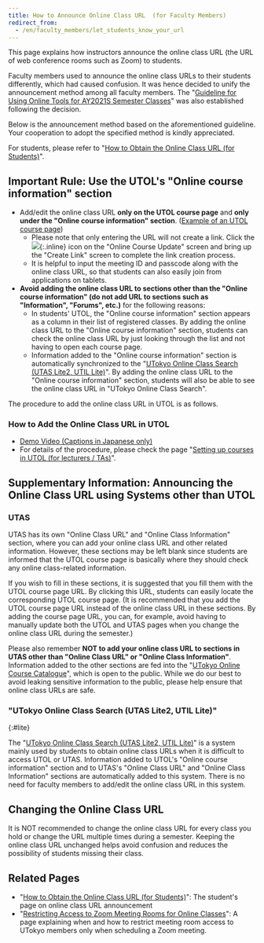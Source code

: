 ```yaml
---
title: How to Announce Online Class URL  (for Faculty Members)
redirect_from:
  - /en/faculty_members/let_students_know_your_url
---
```


This page explains how instructors announce the online class URL (the URL of web conference rooms such as Zoom) to students. 

Faculty members used to announce the online class URLs to their students differently, which had caused confusion. It was hence decided to unify the announcement method among all faculty members. The "[Guideline for Using Online Tools for AY2021S Semester Classes](/en/docs/guideline)" was also established following the decision.

Below is the announcement method based on the aforementioned guideline. Your cooperation to adopt the specified method is kindly appreciated.

For students, please refer to "[How to Obtain the Online Class URL (for Students)](/en/oc/url)". 

## Important Rule: Use the UTOL's "Online course information" section

- Add/edit the online class URL **only on the UTOL course page** and **only under the "Online course information" section**. ([Example of an UTOL course page](https://utol.ecc.u-tokyo.ac.jp/lms/course?idnumber=2020FEN-EE3d16L10J01))
    - Please note that only entering the URL will not create a link. Click the ![](/faculty_members/url_button.png){:.inline} icon on the "Online Course Update" screen and bring up the "Create Link" screen to complete the link creation process.
    - It is helpful to input the meeting ID and passcode along with the online class URL, so that students can also easily join from applications on tablets. 
- **Avoid adding the online class URL to sections other than the "Online course information" (do not add URL to sections such as "Information", "Forums", etc.)** for the following reasons:
    - In students' UTOL, the "Online course information" section appears as a column in their list of registered classes. By adding the online class URL to the "Online course information" section, students can check the online class URL by just looking through the list and not having to open each course page.  
    - Information added to the "Online course information" section is automatically synchronized to the "[UTokyo Online Class Search (UTAS Lite2, UTIL Lite)](#lite)". By adding the online class URL to the "Online course information" section, students will also be able to see the online class URL in "UTokyo Online Class Search".

The procedure to add the online class URL in UTOL is as follows.

### How to Add the Online Class URL in UTOL

- [Demo Video (Captions in Japanese only)](https://youtu.be/JeBwwDfhJJw)
- For details of the procedure, please check the page "[Setting up courses in UTOL (for lecturers / TAs)](../utol/lecturers/settings/)".

## Supplementary Information: Announcing the Online Class URL using Systems other than UTOL

### UTAS

UTAS has its own "Online Class URL" and "Online Class Information" section, where you can add your online class URL and other related information. However, these sections may be left blank since students are informed that the UTOL course page is basically where they should check any online class-related information.

If you wish to fill in these sections, it is suggested that you fill them with the UTOL course page URL. By clicking this URL, students can easily locate the corresponding UTOL course page. (It is recommended that you add the UTOL course page URL instead of the online class URL in these sections. By adding the course page URL, you can, for example, avoid having to manually update both the UTOL and UTAS pages when you change the online class URL during the semester.)

Please also remember **NOT to add your online class URL to sections in UTAS other than "Online Class URL" or "Online Class Information"**. Information added to the other sections are fed into the "[UTokyo Online Course Catalogue](https://catalog.he.u-tokyo.ac.jp/)", which is open to the public. While we do our best to avoid leaking sensitive information to the public, please help ensure that online class URLs are safe.

### "UTokyo Online Class Search (UTAS Lite2, UTIL Lite)"
{:#lite}

The "[UTokyo Online Class Search (UTAS Lite2, UTIL Lite)](https://utelecon-directory.adm.u-tokyo.ac.jp/)" is a system mainly used by students to obtain online class URLs when it is difficult to access UTOL or UTAS. Information added to UTOL's "Online course information" section and to UTAS's "Online Class URL" and "Online Class Information" sections are automatically added to this system.
There is no need for faculty members to add/edit the online class URL in this system. 

## Changing the Online Class URL

It is NOT recommended to change the online class URL for every class you hold or change the URL multiple times during a semester. Keeping the online class URL unchanged helps avoid confusion and reduces the possibility of students missing their class.

## Related Pages

- "[How to Obtain the Online Class URL (for Students)](/en/oc/url)": The student's page on online class URL announcement
- "[Restricting Access to Zoom Meeting Rooms for Online Classes](zoom_access_control)": A page explaining when and how to restrict meeting room access to UTokyo members only when scheduling a Zoom meeting.
